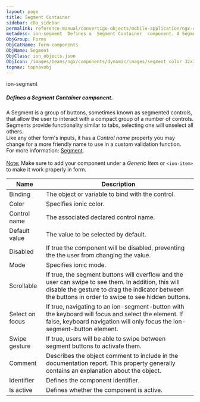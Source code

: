 ```yaml
---
layout: page
title: Segment Container
sidebar: c8o_sidebar
permalink: reference-manual/convertigo-objects/mobile-application/ngx-components/form-components/segment-container/
metadesc: ion-segment  Defines a  Segment Container  component. A Segment is a group of buttons, sometimes known as segmented controls, that allow the user to i
ObjGroup: Forms
ObjCatName: form-components
ObjName: Segment
ObjClass: ion_objects.json
ObjIcon: /images/beans/ngx/components/dynamic/images/segment_color_32x32.png
topnav: topnavobj
---
```

ion-segment<br/>

##### Defines a <i>Segment Container</i> component.<br/>
A Segment is a group of buttons, sometimes known as segmented controls, that allow the user to interact with a compact group of a number of controls.<br/>
Segments provide functionality similar to tabs, selecting one will unselect all others.<br/>
Like any other form's inputs, it has a <i>Control name</i> property you may change for a more friendly name to use in a custom validation function.<br/>
For more information: <a href='https://ionicframework.com/docs/api/segment'>Segment</a>.<br/>
<br/>
<span class='orangetwinsoft'><u>Note:</u></span> Make sure to add your component under a <i>Generic Item</i> or <code>&lt;ion-item&gt;</code> to make it work properly in form.

Name | Description 
--- | ---
Binding | The object or variable to bind with the control.
Color | Specifies ionic color.
Control name | The associated declared control name.
Default value | The value to be selected by default.
Disabled | If true the component will be disabled, preventing the the user from changing the value.
Mode | Specifies ionic mode.
Scrollable | If true, the segment buttons will overflow and the user can swipe to see them. In addition, this will disable the gesture to drag the indicator between the buttons in order to swipe to see hidden buttons.
Select on focus | If true, navigating to an ion-segment-button with the keyboard will focus and select the element. If false, keyboard navigation will only focus the ion-segment-button element.
Swipe gesture | If true, users will be able to swipe between segment buttons to activate them.
Comment | Describes the object comment to include in the documentation report.  This property generally contains an explanation about the object. 
Identifier | Defines the component identifier.  
Is active | Defines whether the component is active. 

